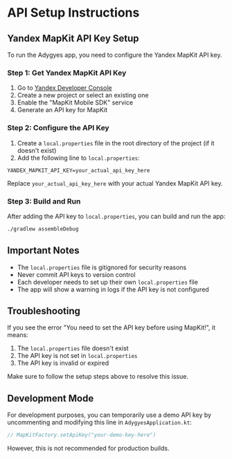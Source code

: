 # API Setup Instructions

## Yandex MapKit API Key Setup

To run the Adygyes app, you need to configure the Yandex MapKit API key.

### Step 1: Get Yandex MapKit API Key

1. Go to [Yandex Developer Console](https://developer.tech.yandex.ru/)
2. Create a new project or select an existing one
3. Enable the "MapKit Mobile SDK" service
4. Generate an API key for MapKit

### Step 2: Configure the API Key

1. Create a `local.properties` file in the root directory of the project (if it doesn't exist)
2. Add the following line to `local.properties`:

```properties
YANDEX_MAPKIT_API_KEY=your_actual_api_key_here
```

Replace `your_actual_api_key_here` with your actual Yandex MapKit API key.

### Step 3: Build and Run

After adding the API key to `local.properties`, you can build and run the app:

```bash
./gradlew assembleDebug
```

## Important Notes

- The `local.properties` file is gitignored for security reasons
- Never commit API keys to version control
- Each developer needs to set up their own `local.properties` file
- The app will show a warning in logs if the API key is not configured

## Troubleshooting

If you see the error "You need to set the API key before using MapKit!", it means:

1. The `local.properties` file doesn't exist
2. The API key is not set in `local.properties`
3. The API key is invalid or expired

Make sure to follow the setup steps above to resolve this issue.

## Development Mode

For development purposes, you can temporarily use a demo API key by uncommenting and modifying this line in `AdygyesApplication.kt`:

```kotlin
// MapKitFactory.setApiKey("your-demo-key-here")
```

However, this is not recommended for production builds.
